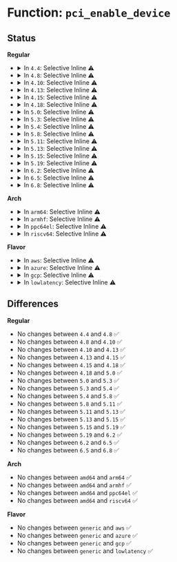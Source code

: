 # Function: <code>pci_enable_device</code>

## Status
<b>Regular</b>
<ul>
<li>
<details>
<summary>In <code>4.4</code>: Selective Inline ⚠️</summary>

```c
int pci_enable_device(struct pci_dev *dev);
```

**Collision:** Unique Global

**Inline:** Selective

**Transformation:** False

**Instances:**

```
In drivers/pci/pci.c (ffffffff81438070)
Location: drivers/pci/pci.c:1398
Inline: True
Inline callers:
  - drivers/pci/pci.c:pcim_enable_device
Direct callers:
  - arch/x86/platform/intel/iosf_mbi.c:iosf_mbi_probe
  - drivers/pci/pci.c:pci_enable_bridge
  - drivers/pci/pci-sysfs.c:enable_store
  - drivers/pci/pcie/portdrv_core.c:pcie_port_device_register
  - drivers/pci/pcie/portdrv_pci.c:pcie_portdrv_slot_reset
  - drivers/acpi/ioapic.c:handle_ioapic_add
  - drivers/virtio/virtio_pci_common.c:virtio_pci_restore
  - drivers/virtio/virtio_pci_common.c:virtio_pci_probe
  - drivers/tty/serial/8250/8250_pci.c:pciserial_resume_one
  - drivers/tty/serial/8250/8250_pci.c:pciserial_init_one
  - drivers/char/agp/intel-agp.c:agp_intel_probe
  - drivers/iommu/amd_iommu_init.c:state_next
  - drivers/usb/core/hcd-pci.c:usb_hcd_pci_probe
  - drivers/usb/core/hcd-pci.c:resume_common
```
**Symbols:**

```
ffffffff81438070-ffffffff81438085: pci_enable_device (STB_GLOBAL)
```
</details>
</li>
<li>
<details>
<summary>In <code>4.8</code>: Selective Inline ⚠️</summary>

```c
int pci_enable_device(struct pci_dev *dev);
```

**Collision:** Unique Global

**Inline:** Selective

**Transformation:** False

**Instances:**

```
In drivers/pci/pci.c (ffffffff81483d71)
Location: drivers/pci/pci.c:1419
Inline: True
Inline callers:
  - drivers/pci/pci.c:pcim_enable_device
Direct callers:
  - arch/x86/platform/intel/iosf_mbi.c:iosf_mbi_probe
  - drivers/pci/pci.c:pci_enable_bridge
  - drivers/pci/pci-sysfs.c:enable_store
  - drivers/pci/pcie/portdrv_core.c:pcie_port_device_register
  - drivers/pci/pcie/portdrv_pci.c:pcie_portdrv_slot_reset
  - drivers/acpi/ioapic.c:handle_ioapic_add
  - drivers/virtio/virtio_pci_common.c:virtio_pci_probe
  - drivers/virtio/virtio_pci_common.c:virtio_pci_restore
  - drivers/tty/serial/8250/8250_pci.c:pciserial_resume_one
  - drivers/char/agp/intel-agp.c:agp_intel_probe
  - drivers/iommu/amd_iommu_init.c:state_next
  - drivers/usb/core/hcd-pci.c:resume_common
  - drivers/usb/core/hcd-pci.c:usb_hcd_pci_probe
```
**Symbols:**

```
ffffffff81483d10-ffffffff81483d25: pci_enable_device (STB_GLOBAL)
```
</details>
</li>
<li>
<details>
<summary>In <code>4.10</code>: Selective Inline ⚠️</summary>

```c
int pci_enable_device(struct pci_dev *dev);
```

**Collision:** Unique Global

**Inline:** Selective

**Transformation:** False

**Instances:**

```
In drivers/pci/pci.c (ffffffff814a54d1)
Location: drivers/pci/pci.c:1444
Inline: True
Inline callers:
  - drivers/pci/pci.c:pcim_enable_device
Direct callers:
  - arch/x86/platform/intel/iosf_mbi.c:iosf_mbi_probe
  - drivers/pci/pci.c:pci_enable_bridge
  - drivers/pci/pci-sysfs.c:enable_store
  - drivers/pci/pcie/portdrv_core.c:pcie_port_device_register
  - drivers/pci/pcie/portdrv_pci.c:pcie_portdrv_slot_reset
  - drivers/acpi/ioapic.c:handle_ioapic_add
  - drivers/virtio/virtio_pci_common.c:virtio_pci_probe
  - drivers/virtio/virtio_pci_common.c:virtio_pci_restore
  - drivers/tty/serial/8250/8250_pci.c:pciserial_resume_one
  - drivers/char/agp/intel-agp.c:agp_intel_probe
  - drivers/iommu/amd_iommu_init.c:amd_iommu_init_pci
  - drivers/usb/core/hcd-pci.c:resume_common
  - drivers/usb/core/hcd-pci.c:usb_hcd_pci_probe
```
**Symbols:**

```
ffffffff814a5470-ffffffff814a5485: pci_enable_device (STB_GLOBAL)
```
</details>
</li>
<li>
<details>
<summary>In <code>4.13</code>: Selective Inline ⚠️</summary>

```c
int pci_enable_device(struct pci_dev *dev);
```

**Collision:** Unique Global

**Inline:** Selective

**Transformation:** False

**Instances:**

```
In drivers/pci/pci.c (ffffffff814af4d1)
Location: drivers/pci/pci.c:1442
Inline: True
Inline callers:
  - drivers/pci/pci.c:pcim_enable_device
Direct callers:
  - drivers/pci/pci.c:pci_enable_bridge
  - drivers/pci/pci-sysfs.c:enable_store
  - drivers/pci/pcie/portdrv_core.c:pcie_port_device_register
  - drivers/pci/pcie/portdrv_pci.c:pcie_portdrv_slot_reset
  - drivers/acpi/ioapic.c:handle_ioapic_add
  - drivers/virtio/virtio_pci_common.c:virtio_pci_probe
  - drivers/virtio/virtio_pci_common.c:virtio_pci_restore
  - drivers/tty/serial/8250/8250_pci.c:pciserial_resume_one
  - drivers/char/agp/intel-agp.c:agp_intel_probe
  - drivers/iommu/amd_iommu_init.c:amd_iommu_init_pci
  - drivers/usb/core/hcd-pci.c:resume_common
  - drivers/usb/core/hcd-pci.c:usb_hcd_pci_probe
```
**Symbols:**

```
ffffffff814af470-ffffffff814af485: pci_enable_device (STB_GLOBAL)
```
</details>
</li>
<li>
<details>
<summary>In <code>4.15</code>: Selective Inline ⚠️</summary>

```c
int pci_enable_device(struct pci_dev *dev);
```

**Collision:** Unique Global

**Inline:** Selective

**Transformation:** False

**Instances:**

```
In drivers/pci/pci.c (ffffffff814ee9f1)
Location: drivers/pci/pci.c:1445
Inline: True
Inline callers:
  - drivers/pci/pci.c:pcim_enable_device
Direct callers:
  - drivers/pci/pci.c:pci_enable_bridge
  - drivers/pci/pci-sysfs.c:enable_store
  - drivers/pci/pcie/portdrv_core.c:pcie_port_device_register
  - drivers/acpi/ioapic.c:handle_ioapic_add
  - drivers/virtio/virtio_pci_common.c:virtio_pci_probe
  - drivers/virtio/virtio_pci_common.c:virtio_pci_restore
  - drivers/tty/serial/8250/8250_pci.c:pciserial_resume_one
  - drivers/char/agp/intel-agp.c:agp_intel_probe
  - drivers/iommu/amd_iommu_init.c:amd_iommu_init_pci
  - drivers/usb/core/hcd-pci.c:resume_common
  - drivers/usb/core/hcd-pci.c:usb_hcd_pci_probe
```
**Symbols:**

```
ffffffff814ee990-ffffffff814ee9a5: pci_enable_device (STB_GLOBAL)
```
</details>
</li>
<li>
<details>
<summary>In <code>4.18</code>: Selective Inline ⚠️</summary>

```c
int pci_enable_device(struct pci_dev *dev);
```

**Collision:** Unique Global

**Inline:** Selective

**Transformation:** False

**Instances:**

```
In drivers/pci/pci.c (ffffffff8151e671)
Location: drivers/pci/pci.c:1496
Inline: True
Inline callers:
  - drivers/pci/pci.c:pcim_enable_device
Direct callers:
  - arch/x86/platform/intel/iosf_mbi.c:iosf_mbi_probe
  - drivers/pci/pci.c:pci_enable_bridge
  - drivers/pci/pci-sysfs.c:enable_store
  - drivers/pci/pcie/portdrv_core.c:pcie_port_device_register
  - drivers/pci/hotplug/shpchp_hpc.c:shpc_init
  - drivers/acpi/ioapic.c:handle_ioapic_add
  - drivers/virtio/virtio_pci_common.c:virtio_pci_probe
  - drivers/virtio/virtio_pci_common.c:virtio_pci_restore
  - drivers/tty/serial/8250/8250_pci.c:pciserial_resume_one
  - drivers/char/agp/intel-agp.c:agp_intel_probe
  - drivers/iommu/amd_iommu_init.c:iommu_init_pci
  - drivers/usb/core/hcd-pci.c:resume_common
  - drivers/usb/core/hcd-pci.c:usb_hcd_pci_probe
  - drivers/i2c/busses/i2c-amd-pci-mp2.c:amd_mp2_pci_probe
```
**Symbols:**

```
ffffffff8151e610-ffffffff8151e625: pci_enable_device (STB_GLOBAL)
```
</details>
</li>
<li>
<details>
<summary>In <code>5.0</code>: Selective Inline ⚠️</summary>

```c
int pci_enable_device(struct pci_dev *dev);
```

**Collision:** Unique Global

**Inline:** Selective

**Transformation:** False

**Instances:**

```
In drivers/pci/pci.c (ffffffff81534401)
Location: drivers/pci/pci.c:1669
Inline: True
Inline callers:
  - drivers/pci/pci.c:pcim_enable_device
Direct callers:
  - arch/x86/platform/intel/iosf_mbi.c:iosf_mbi_probe
  - drivers/pci/pci.c:pci_enable_bridge
  - drivers/pci/pci-sysfs.c:enable_store
  - drivers/pci/pcie/portdrv_core.c:pcie_port_device_register
  - drivers/pci/hotplug/shpchp_hpc.c:shpc_init
  - drivers/acpi/ioapic.c:handle_ioapic_add
  - drivers/virtio/virtio_pci_common.c:virtio_pci_probe
  - drivers/virtio/virtio_pci_common.c:virtio_pci_restore
  - drivers/tty/serial/8250/8250_pci.c:pciserial_resume_one
  - drivers/char/agp/intel-agp.c:agp_intel_probe
  - drivers/iommu/amd_iommu_init.c:iommu_init_pci
  - drivers/usb/core/hcd-pci.c:resume_common
  - drivers/usb/core/hcd-pci.c:usb_hcd_pci_probe
  - drivers/eisa/pci_eisa.c:pci_eisa_init_early
```
**Symbols:**

```
ffffffff815343a0-ffffffff815343b5: pci_enable_device (STB_GLOBAL)
```
</details>
</li>
<li>
<details>
<summary>In <code>5.3</code>: Selective Inline ⚠️</summary>

```c
int pci_enable_device(struct pci_dev *dev);
```

**Collision:** Unique Global

**Inline:** Selective

**Transformation:** False

**Instances:**

```
In drivers/pci/pci.c (ffffffff815638d1)
Location: drivers/pci/pci.c:1743
Inline: True
Inline callers:
  - drivers/pci/pci.c:pcim_enable_device
Direct callers:
  - arch/x86/platform/intel/iosf_mbi.c:iosf_mbi_probe
  - drivers/pci/pci.c:pci_enable_bridge
  - drivers/pci/pci-sysfs.c:enable_store
  - drivers/pci/quirks.c:quirk_switchtec_ntb_dma_alias
  - drivers/pci/pcie/portdrv_core.c:pcie_port_device_register
  - drivers/pci/hotplug/shpchp_hpc.c:shpc_init
  - drivers/acpi/ioapic.c:handle_ioapic_add
  - drivers/virtio/virtio_pci_common.c:virtio_pci_probe
  - drivers/virtio/virtio_pci_common.c:virtio_pci_restore
  - drivers/tty/serial/8250/8250_pci.c:pciserial_resume_one
  - drivers/char/agp/intel-agp.c:agp_intel_probe
  - drivers/iommu/amd_iommu_init.c:iommu_init_pci
  - drivers/usb/core/hcd-pci.c:resume_common
  - drivers/usb/core/hcd-pci.c:usb_hcd_pci_probe
  - drivers/eisa/pci_eisa.c:pci_eisa_init_early
```
**Symbols:**

```
ffffffff81563870-ffffffff81563885: pci_enable_device (STB_GLOBAL)
```
</details>
</li>
<li>
<details>
<summary>In <code>5.4</code>: Selective Inline ⚠️</summary>

```c
int pci_enable_device(struct pci_dev *dev);
```

**Collision:** Unique Global

**Inline:** Selective

**Transformation:** False

**Instances:**

```
In drivers/pci/pci.c (ffffffff81584a91)
Location: drivers/pci/pci.c:1739
Inline: True
Inline callers:
  - drivers/pci/pci.c:pcim_enable_device
Direct callers:
  - arch/x86/platform/intel/iosf_mbi.c:iosf_mbi_probe
  - drivers/pci/pci.c:pci_enable_bridge
  - drivers/pci/pci-sysfs.c:enable_store
  - drivers/pci/quirks.c:quirk_switchtec_ntb_dma_alias
  - drivers/pci/pcie/portdrv_core.c:pcie_port_device_register
  - drivers/pci/hotplug/shpchp_hpc.c:shpc_init
  - drivers/acpi/ioapic.c:handle_ioapic_add
  - drivers/virtio/virtio_pci_common.c:virtio_pci_probe
  - drivers/virtio/virtio_pci_common.c:virtio_pci_restore
  - drivers/tty/serial/8250/8250_pci.c:pciserial_resume_one
  - drivers/char/agp/intel-agp.c:agp_intel_probe
  - drivers/iommu/amd_iommu_init.c:iommu_init_pci
  - drivers/vfio/pci/vfio_pci.c:vfio_pci_enable
  - drivers/usb/core/hcd-pci.c:resume_common
  - drivers/usb/core/hcd-pci.c:usb_hcd_pci_probe
  - drivers/eisa/pci_eisa.c:pci_eisa_init_early
```
**Symbols:**

```
ffffffff81584a30-ffffffff81584a45: pci_enable_device (STB_GLOBAL)
```
</details>
</li>
<li>
<details>
<summary>In <code>5.8</code>: Selective Inline ⚠️</summary>

```c
int pci_enable_device(struct pci_dev *dev);
```

**Collision:** Unique Global

**Inline:** Selective

**Transformation:** False

**Instances:**

```
In drivers/pci/pci.c (ffffffff8162b6b1)
Location: drivers/pci/pci.c:1809
Inline: True
Inline callers:
  - drivers/pci/pci.c:pcim_enable_device
  - drivers/pci/pci.c:pci_enable_bridge
Direct callers:
  - arch/x86/platform/intel/iosf_mbi.c:iosf_mbi_probe
  - drivers/pci/pci-sysfs.c:enable_store
  - drivers/pci/pcie/portdrv_core.c:pcie_port_device_register
  - drivers/pci/quirks.c:quirk_switchtec_ntb_dma_alias
  - drivers/pci/hotplug/shpchp_hpc.c:shpc_init
  - drivers/acpi/ioapic.c:handle_ioapic_add
  - drivers/virtio/virtio_pci_common.c:virtio_pci_probe
  - drivers/virtio/virtio_pci_common.c:virtio_pci_restore
  - drivers/tty/serial/8250/8250_pci.c:pciserial_resume_one
  - drivers/char/agp/intel-agp.c:agp_intel_probe
  - drivers/iommu/amd/init.c:iommu_init_pci
  - drivers/vfio/pci/vfio_pci.c:vfio_pci_enable
  - drivers/usb/core/hcd-pci.c:resume_common
  - drivers/usb/core/hcd-pci.c:usb_hcd_pci_probe
  - drivers/eisa/pci_eisa.c:pci_eisa_init
```
**Symbols:**

```
ffffffff8162b650-ffffffff8162b665: pci_enable_device (STB_GLOBAL)
```
</details>
</li>
<li>
<details>
<summary>In <code>5.11</code>: Selective Inline ⚠️</summary>

```c
int pci_enable_device(struct pci_dev *dev);
```

**Collision:** Unique Global

**Inline:** Selective

**Transformation:** False

**Instances:**

```
In drivers/pci/pci.c (ffffffff816513b1)
Location: drivers/pci/pci.c:1945
Inline: True
Inline callers:
  - drivers/pci/pci.c:pcim_enable_device
  - drivers/pci/pci.c:pci_enable_bridge
Direct callers:
  - arch/x86/platform/intel/iosf_mbi.c:iosf_mbi_probe
  - drivers/pci/pci-sysfs.c:enable_store
  - drivers/pci/pcie/portdrv_core.c:pcie_port_device_register
  - drivers/pci/quirks.c:quirk_switchtec_ntb_dma_alias
  - drivers/pci/hotplug/shpchp_hpc.c:shpc_init
  - drivers/acpi/ioapic.c:handle_ioapic_add
  - drivers/virtio/virtio_pci_common.c:virtio_pci_probe
  - drivers/virtio/virtio_pci_common.c:virtio_pci_restore
  - drivers/tty/serial/8250/8250_pci.c:pciserial_resume_one
  - drivers/char/agp/intel-agp.c:agp_intel_probe
  - drivers/iommu/amd/init.c:iommu_init_pci
  - drivers/vfio/pci/vfio_pci.c:vfio_pci_enable
  - drivers/usb/core/hcd-pci.c:resume_common
  - drivers/usb/core/hcd-pci.c:usb_hcd_pci_probe
  - drivers/eisa/pci_eisa.c:pci_eisa_init
```
**Symbols:**

```
ffffffff81651350-ffffffff81651365: pci_enable_device (STB_GLOBAL)
```
</details>
</li>
<li>
<details>
<summary>In <code>5.13</code>: Selective Inline ⚠️</summary>

```c
int pci_enable_device(struct pci_dev *dev);
```

**Collision:** Unique Global

**Inline:** Selective

**Transformation:** False

**Instances:**

```
In drivers/pci/pci.c (ffffffff81633dc1)
Location: drivers/pci/pci.c:1975
Inline: True
Inline callers:
  - drivers/pci/pci.c:pcim_enable_device
  - drivers/pci/pci.c:pci_enable_bridge
Direct callers:
  - arch/x86/platform/intel/iosf_mbi.c:iosf_mbi_probe
  - drivers/pci/pci-sysfs.c:enable_store
  - drivers/pci/pcie/portdrv_core.c:pcie_port_device_register
  - drivers/pci/quirks.c:quirk_switchtec_ntb_dma_alias
  - drivers/pci/hotplug/shpchp_hpc.c:shpc_init
  - drivers/acpi/ioapic.c:handle_ioapic_add
  - drivers/virtio/virtio_pci_common.c:virtio_pci_probe
  - drivers/virtio/virtio_pci_common.c:virtio_pci_restore
  - drivers/tty/serial/8250/8250_pci.c:pciserial_resume_one
  - drivers/char/agp/intel-agp.c:agp_intel_probe
  - drivers/iommu/amd/init.c:iommu_init_pci
  - drivers/vfio/pci/vfio_pci.c:vfio_pci_enable
  - drivers/usb/core/hcd-pci.c:resume_common
  - drivers/usb/core/hcd-pci.c:usb_hcd_pci_probe
  - drivers/eisa/pci_eisa.c:pci_eisa_init_early
```
**Symbols:**

```
ffffffff81633d60-ffffffff81633d75: pci_enable_device (STB_GLOBAL)
```
</details>
</li>
<li>
<details>
<summary>In <code>5.15</code>: Selective Inline ⚠️</summary>

```c
int pci_enable_device(struct pci_dev *dev);
```

**Collision:** Unique Global

**Inline:** Selective

**Transformation:** False

**Instances:**

```
In drivers/pci/pci.c (ffffffff816a3fa1)
Location: drivers/pci/pci.c:2006
Inline: True
Inline callers:
  - drivers/pci/pci.c:pcim_enable_device
  - drivers/pci/pci.c:pci_enable_bridge
Direct callers:
  - arch/x86/platform/intel/iosf_mbi.c:iosf_mbi_probe
  - drivers/pci/pci-sysfs.c:enable_store
  - drivers/pci/pcie/portdrv_core.c:pcie_port_device_register
  - drivers/pci/quirks.c:quirk_switchtec_ntb_dma_alias
  - drivers/pci/hotplug/shpchp_hpc.c:shpc_init
  - drivers/acpi/ioapic.c:handle_ioapic_add
  - drivers/virtio/virtio_pci_common.c:virtio_pci_probe
  - drivers/virtio/virtio_pci_common.c:virtio_pci_restore
  - drivers/tty/serial/8250/8250_pci.c:pciserial_resume_one
  - drivers/char/agp/intel-agp.c:agp_intel_probe
  - drivers/iommu/amd/init.c:iommu_init_pci
  - drivers/vfio/pci/vfio_pci_core.c:vfio_pci_core_enable
  - drivers/usb/core/hcd-pci.c:resume_common
  - drivers/usb/core/hcd-pci.c:usb_hcd_pci_probe
  - drivers/eisa/pci_eisa.c:pci_eisa_init_early
```
**Symbols:**

```
ffffffff816a3f40-ffffffff816a3f55: pci_enable_device (STB_GLOBAL)
```
</details>
</li>
<li>
<details>
<summary>In <code>5.19</code>: Selective Inline ⚠️</summary>

```c
int pci_enable_device(struct pci_dev *dev);
```

**Collision:** Unique Global

**Inline:** Selective

**Transformation:** False

**Instances:**

```
In drivers/pci/pci.c (ffffffff817c6370)
Location: drivers/pci/pci.c:2071
Inline: True
Inline callers:
  - drivers/pci/pci.c:pcim_enable_device
  - drivers/pci/pci.c:pci_enable_bridge
Direct callers:
  - arch/x86/platform/intel/iosf_mbi.c:iosf_mbi_probe
  - drivers/pci/pci-sysfs.c:enable_store
  - drivers/pci/pcie/portdrv_core.c:pcie_port_device_register
  - drivers/pci/quirks.c:quirk_switchtec_ntb_dma_alias
  - drivers/pci/hotplug/shpchp_hpc.c:shpc_init
  - drivers/acpi/ioapic.c:handle_ioapic_add
  - drivers/virtio/virtio_pci_common.c:virtio_pci_probe
  - drivers/virtio/virtio_pci_common.c:virtio_pci_restore
  - drivers/tty/serial/8250/8250_pci.c:pciserial_resume_one
  - drivers/char/agp/intel-agp.c:agp_intel_probe
  - drivers/iommu/amd/init.c:iommu_init_pci
  - drivers/vfio/pci/vfio_pci_core.c:vfio_pci_core_enable
  - drivers/usb/core/hcd-pci.c:resume_common
  - drivers/usb/core/hcd-pci.c:usb_hcd_pci_probe
  - drivers/eisa/pci_eisa.c:pci_eisa_init_early
```
**Symbols:**

```
ffffffff817c6300-ffffffff817c631d: pci_enable_device (STB_GLOBAL)
```
</details>
</li>
<li>
<details>
<summary>In <code>6.2</code>: Selective Inline ⚠️</summary>

```c
int pci_enable_device(struct pci_dev *dev);
```

**Collision:** Unique Global

**Inline:** Selective

**Transformation:** False

**Instances:**

```
In drivers/pci/pci.c (ffffffff818e3710)
Location: drivers/pci/pci.c:2045
Inline: True
Inline callers:
  - drivers/pci/pci.c:pcim_enable_device
  - drivers/pci/pci.c:pci_enable_bridge
Direct callers:
  - arch/x86/platform/intel/iosf_mbi.c:iosf_mbi_probe
  - drivers/pci/pci-sysfs.c:enable_store
  - drivers/pci/pcie/portdrv.c:pcie_portdrv_probe
  - drivers/pci/hotplug/shpchp_hpc.c:shpc_init
  - drivers/acpi/ioapic.c:handle_ioapic_add
  - drivers/virtio/virtio_pci_common.c:virtio_pci_probe
  - drivers/virtio/virtio_pci_common.c:virtio_pci_restore
  - drivers/tty/serial/8250/8250_pci.c:pciserial_resume_one
  - drivers/char/agp/intel-agp.c:agp_intel_probe
  - drivers/iommu/amd/init.c:iommu_init_pci
  - drivers/usb/core/hcd-pci.c:resume_common
  - drivers/usb/core/hcd-pci.c:usb_hcd_pci_probe
  - drivers/eisa/pci_eisa.c:pci_eisa_init_early
```
**Symbols:**

```
ffffffff818e3690-ffffffff818e36ad: pci_enable_device (STB_GLOBAL)
```
</details>
</li>
<li>
<details>
<summary>In <code>6.5</code>: Selective Inline ⚠️</summary>

```c
int pci_enable_device(struct pci_dev *dev);
```

**Collision:** Unique Global

**Inline:** Selective

**Transformation:** False

**Instances:**

```
In drivers/pci/pci.c (ffffffff81926b60)
Location: drivers/pci/pci.c:2083
Inline: True
Inline callers:
  - drivers/pci/pci.c:pcim_enable_device
  - drivers/pci/pci.c:pci_enable_bridge
Direct callers:
  - arch/x86/platform/intel/iosf_mbi.c:iosf_mbi_probe
  - drivers/pci/pci-sysfs.c:enable_store
  - drivers/pci/pcie/portdrv.c:pcie_portdrv_probe
  - drivers/pci/hotplug/shpchp_hpc.c:shpc_init
  - drivers/acpi/ioapic.c:handle_ioapic_add
  - drivers/virtio/virtio_pci_common.c:virtio_pci_probe
  - drivers/virtio/virtio_pci_common.c:virtio_pci_restore
  - drivers/tty/serial/8250/8250_pci.c:pciserial_resume_one
  - drivers/char/agp/intel-agp.c:agp_intel_probe
  - drivers/iommu/amd/init.c:iommu_init_pci
  - drivers/usb/core/hcd-pci.c:resume_common
  - drivers/usb/core/hcd-pci.c:usb_hcd_pci_probe
  - drivers/eisa/pci_eisa.c:pci_eisa_init_early
```
**Symbols:**

```
ffffffff81926ae0-ffffffff81926afd: pci_enable_device (STB_GLOBAL)
```
</details>
</li>
<li>
<details>
<summary>In <code>6.8</code>: Selective Inline ⚠️</summary>

```c
int pci_enable_device(struct pci_dev *dev);
```

**Collision:** Unique Global

**Inline:** Selective

**Transformation:** False

**Instances:**

```
In drivers/pci/pci.c (ffffffff8196f300)
Location: drivers/pci/pci.c:2180
Inline: True
Inline callers:
  - drivers/pci/pci.c:pcim_enable_device
  - drivers/pci/pci.c:pci_enable_bridge
Direct callers:
  - arch/x86/platform/intel/iosf_mbi.c:iosf_mbi_probe
  - drivers/pci/pci-sysfs.c:enable_store
  - drivers/pci/pcie/portdrv.c:pcie_portdrv_probe
  - drivers/pci/hotplug/shpchp_hpc.c:shpc_init
  - drivers/acpi/ioapic.c:handle_ioapic_add
  - drivers/virtio/virtio_pci_common.c:virtio_pci_probe
  - drivers/virtio/virtio_pci_common.c:virtio_pci_resume
  - drivers/tty/serial/8250/8250_pci.c:pciserial_resume_one
  - drivers/char/agp/intel-agp.c:agp_intel_probe
  - drivers/iommu/amd/init.c:iommu_init_pci
  - drivers/usb/core/hcd-pci.c:resume_common
  - drivers/usb/core/hcd-pci.c:usb_hcd_pci_probe
  - drivers/eisa/pci_eisa.c:pci_eisa_init_early
```
**Symbols:**

```
ffffffff8196f280-ffffffff8196f29d: pci_enable_device (STB_GLOBAL)
```
</details>
</li>
</ul>
<b>Arch</b>
<ul>
<li>
<details>
<summary>In <code>arm64</code>: Selective Inline ⚠️</summary>

```c
int pci_enable_device(struct pci_dev *dev);
```

**Collision:** Unique Global

**Inline:** Selective

**Transformation:** False

**Instances:**

```
In drivers/pci/pci.c (ffff8000106e90c0)
Location: drivers/pci/pci.c:1739
Inline: True
Inline callers:
  - drivers/pci/pci.c:pcim_enable_device
Direct callers:
  - drivers/pci/pci.c:pci_enable_bridge
  - drivers/pci/pci-sysfs.c:enable_store
  - drivers/pci/quirks.c:quirk_switchtec_ntb_dma_alias
  - drivers/pci/pcie/portdrv_core.c:pcie_port_device_register
  - drivers/pci/hotplug/shpchp_hpc.c:shpc_init
  - drivers/virtio/virtio_pci_common.c:virtio_pci_probe
  - drivers/virtio/virtio_pci_common.c:virtio_pci_restore
  - drivers/tty/serial/8250/8250_pci.c:pciserial_resume_one
  - drivers/usb/core/hcd-pci.c:resume_common
  - drivers/usb/core/hcd-pci.c:usb_hcd_pci_probe
```
**Symbols:**

```
ffff8000106e9030-ffff8000106e9060: pci_enable_device (STB_GLOBAL)
```
</details>
</li>
<li>
<details>
<summary>In <code>armhf</code>: Selective Inline ⚠️</summary>

```c
int pci_enable_device(struct pci_dev *dev);
```

**Collision:** Unique Global

**Inline:** Selective

**Transformation:** False

**Instances:**

```
In drivers/pci/pci.c (c0884084)
Location: drivers/pci/pci.c:1739
Inline: True
Inline callers:
  - drivers/pci/pci.c:pcim_enable_device
Direct callers:
  - drivers/pci/pci.c:pci_enable_bridge
  - drivers/pci/pci-sysfs.c:enable_store
  - drivers/pci/quirks.c:quirk_switchtec_ntb_dma_alias
  - drivers/pci/pcie/portdrv_core.c:pcie_port_device_register
  - drivers/virtio/virtio_pci_common.c:virtio_pci_probe
  - drivers/virtio/virtio_pci_common.c:virtio_pci_restore
  - drivers/tty/serial/8250/8250_pci.c:pciserial_resume_one
  - drivers/mfd/sm501.c:sm501_pci_probe
  - drivers/usb/core/hcd-pci.c:resume_common
  - drivers/usb/core/hcd-pci.c:usb_hcd_pci_probe
```
**Symbols:**

```
c0884014-c0884034: pci_enable_device (STB_GLOBAL)
```
</details>
</li>
<li>
<details>
<summary>In <code>ppc64el</code>: Selective Inline ⚠️</summary>

```c
int pci_enable_device(struct pci_dev *dev);
```

**Collision:** Unique Global

**Inline:** Selective

**Transformation:** False

**Instances:**

```
In drivers/pci/pci.c (c000000000863ed0)
Location: drivers/pci/pci.c:1739
Inline: True
Inline callers:
  - drivers/pci/pci.c:pcim_enable_device
Direct callers:
  - arch/powerpc/platforms/powernv/pci-ioda.c:pnv_pci_enable_bridge
  - drivers/pci/pci.c:pci_enable_bridge
  - drivers/pci/pci-sysfs.c:enable_store
  - drivers/pci/quirks.c:quirk_switchtec_ntb_dma_alias
  - drivers/video/fbdev/gxt4500.c:gxt4500_probe
  - drivers/video/fbdev/offb.c:offb_init_nodriver
  - drivers/virtio/virtio_pci_common.c:virtio_pci_probe
  - drivers/virtio/virtio_pci_common.c:virtio_pci_restore
  - drivers/tty/serial/8250/8250_pci.c:pciserial_resume_one
  - drivers/vfio/pci/vfio_pci.c:vfio_pci_enable
  - drivers/usb/core/hcd-pci.c:resume_common
  - drivers/usb/core/hcd-pci.c:usb_hcd_pci_probe
```
**Symbols:**

```
c000000000863e20-c000000000863e38: pci_enable_device (STB_GLOBAL)
```
</details>
</li>
<li>
<details>
<summary>In <code>riscv64</code>: Selective Inline ⚠️</summary>

```c
int pci_enable_device(struct pci_dev *dev);
```

**Collision:** Unique Global

**Inline:** Selective

**Transformation:** False

**Instances:**

```
In drivers/pci/pci.c (ffffffe0004bf4ce)
Location: drivers/pci/pci.c:1739
Inline: True
Inline callers:
  - drivers/pci/pci.c:pcim_enable_device
Direct callers:
  - drivers/pci/pci.c:pci_enable_bridge
  - drivers/pci/pci-sysfs.c:enable_store
  - drivers/pci/quirks.c:quirk_switchtec_ntb_dma_alias
  - drivers/pci/pcie/portdrv_core.c:pcie_port_device_register
  - drivers/pci/hotplug/shpchp_hpc.c:shpc_init
  - drivers/virtio/virtio_pci_common.c:virtio_pci_probe
  - drivers/usb/core/hcd-pci.c:hcd_pci_runtime_resume
  - drivers/usb/core/hcd-pci.c:usb_hcd_pci_probe
```
**Symbols:**

```
ffffffe0004bf450-ffffffe0004bf47e: pci_enable_device (STB_GLOBAL)
```
</details>
</li>
</ul>
<b>Flavor</b>
<ul>
<li>
<details>
<summary>In <code>aws</code>: Selective Inline ⚠️</summary>

```c
int pci_enable_device(struct pci_dev *dev);
```

**Collision:** Unique Global

**Inline:** Selective

**Transformation:** False

**Instances:**

```
In drivers/pci/pci.c (ffffffff81578fb1)
Location: drivers/pci/pci.c:1739
Inline: True
Inline callers:
  - drivers/pci/pci.c:pcim_enable_device
Direct callers:
  - arch/x86/platform/intel/iosf_mbi.c:iosf_mbi_probe
  - drivers/pci/pci.c:pci_enable_bridge
  - drivers/pci/pci-sysfs.c:enable_store
  - drivers/pci/quirks.c:quirk_switchtec_ntb_dma_alias
  - drivers/pci/pcie/portdrv_core.c:pcie_port_device_register
  - drivers/pci/hotplug/shpchp_hpc.c:shpc_init
  - drivers/acpi/ioapic.c:handle_ioapic_add
  - drivers/virtio/virtio_pci_common.c:virtio_pci_probe
  - drivers/virtio/virtio_pci_common.c:virtio_pci_restore
  - drivers/tty/serial/8250/8250_pci.c:pciserial_resume_one
  - drivers/char/agp/intel-agp.c:agp_intel_probe
  - drivers/iommu/amd_iommu_init.c:iommu_init_pci
  - drivers/usb/core/hcd-pci.c:resume_common
  - drivers/usb/core/hcd-pci.c:usb_hcd_pci_probe
  - drivers/eisa/pci_eisa.c:pci_eisa_init_early
```
**Symbols:**

```
ffffffff81578f50-ffffffff81578f65: pci_enable_device (STB_GLOBAL)
```
</details>
</li>
<li>
<details>
<summary>In <code>azure</code>: Selective Inline ⚠️</summary>

```c
int pci_enable_device(struct pci_dev *dev);
```

**Collision:** Unique Global

**Inline:** Selective

**Transformation:** False

**Instances:**

```
In drivers/pci/pci.c (ffffffff815676f1)
Location: drivers/pci/pci.c:1739
Inline: True
Inline callers:
  - drivers/pci/pci.c:pcim_enable_device
Direct callers:
  - arch/x86/platform/intel/iosf_mbi.c:iosf_mbi_probe
  - drivers/pci/pci.c:pci_enable_bridge
  - drivers/pci/pci-sysfs.c:enable_store
  - drivers/pci/quirks.c:quirk_switchtec_ntb_dma_alias
  - drivers/pci/pcie/portdrv_core.c:pcie_port_device_register
  - drivers/pci/hotplug/shpchp_hpc.c:shpc_init
  - drivers/acpi/ioapic.c:handle_ioapic_add
  - drivers/virtio/virtio_pci_common.c:virtio_pci_probe
  - drivers/virtio/virtio_pci_common.c:virtio_pci_restore
  - drivers/tty/serial/8250/8250_pci.c:pciserial_resume_one
  - drivers/char/agp/intel-agp.c:agp_intel_probe
  - drivers/iommu/amd_iommu_init.c:iommu_init_pci
  - drivers/vfio/pci/vfio_pci.c:vfio_pci_enable
  - drivers/usb/core/hcd-pci.c:resume_common
  - drivers/usb/core/hcd-pci.c:usb_hcd_pci_probe
  - drivers/eisa/pci_eisa.c:pci_eisa_init_early
```
**Symbols:**

```
ffffffff81567690-ffffffff815676a5: pci_enable_device (STB_GLOBAL)
```
</details>
</li>
<li>
<details>
<summary>In <code>gcp</code>: Selective Inline ⚠️</summary>

```c
int pci_enable_device(struct pci_dev *dev);
```

**Collision:** Unique Global

**Inline:** Selective

**Transformation:** False

**Instances:**

```
In drivers/pci/pci.c (ffffffff815787e1)
Location: drivers/pci/pci.c:1739
Inline: True
Inline callers:
  - drivers/pci/pci.c:pcim_enable_device
Direct callers:
  - arch/x86/platform/intel/iosf_mbi.c:iosf_mbi_probe
  - drivers/pci/pci.c:pci_enable_bridge
  - drivers/pci/pci-sysfs.c:enable_store
  - drivers/pci/quirks.c:quirk_switchtec_ntb_dma_alias
  - drivers/pci/pcie/portdrv_core.c:pcie_port_device_register
  - drivers/pci/hotplug/shpchp_hpc.c:shpc_init
  - drivers/acpi/ioapic.c:handle_ioapic_add
  - drivers/virtio/virtio_pci_common.c:virtio_pci_probe
  - drivers/virtio/virtio_pci_common.c:virtio_pci_restore
  - drivers/tty/serial/8250/8250_pci.c:pciserial_resume_one
  - drivers/char/agp/intel-agp.c:agp_intel_probe
  - drivers/iommu/amd_iommu_init.c:iommu_init_pci
  - drivers/vfio/pci/vfio_pci.c:vfio_pci_enable
  - drivers/usb/core/hcd-pci.c:resume_common
  - drivers/usb/core/hcd-pci.c:usb_hcd_pci_probe
  - drivers/i2c/busses/i2c-amd-mp2-pci.c:amd_mp2_pci_resume
  - drivers/eisa/pci_eisa.c:pci_eisa_init_early
```
**Symbols:**

```
ffffffff81578780-ffffffff81578795: pci_enable_device (STB_GLOBAL)
```
</details>
</li>
<li>
<details>
<summary>In <code>lowlatency</code>: Selective Inline ⚠️</summary>

```c
int pci_enable_device(struct pci_dev *dev);
```

**Collision:** Unique Global

**Inline:** Selective

**Transformation:** False

**Instances:**

```
In drivers/pci/pci.c (ffffffff81592ca1)
Location: drivers/pci/pci.c:1739
Inline: True
Inline callers:
  - drivers/pci/pci.c:pcim_enable_device
Direct callers:
  - arch/x86/platform/intel/iosf_mbi.c:iosf_mbi_probe
  - drivers/pci/pci.c:pci_enable_bridge
  - drivers/pci/pci-sysfs.c:enable_store
  - drivers/pci/quirks.c:quirk_switchtec_ntb_dma_alias
  - drivers/pci/pcie/portdrv_core.c:pcie_port_device_register
  - drivers/pci/hotplug/shpchp_hpc.c:shpc_init
  - drivers/acpi/ioapic.c:handle_ioapic_add
  - drivers/virtio/virtio_pci_common.c:virtio_pci_probe
  - drivers/virtio/virtio_pci_common.c:virtio_pci_restore
  - drivers/tty/serial/8250/8250_pci.c:pciserial_resume_one
  - drivers/char/agp/intel-agp.c:agp_intel_probe
  - drivers/iommu/amd_iommu_init.c:iommu_init_pci
  - drivers/vfio/pci/vfio_pci.c:vfio_pci_enable
  - drivers/usb/core/hcd-pci.c:resume_common
  - drivers/usb/core/hcd-pci.c:usb_hcd_pci_probe
  - drivers/eisa/pci_eisa.c:pci_eisa_init_early
```
**Symbols:**

```
ffffffff81592c40-ffffffff81592c55: pci_enable_device (STB_GLOBAL)
```
</details>
</li>
</ul>

## Differences
<b>Regular</b>
<ul>
<li>
No changes between <code>4.4</code> and <code>4.8</code> ✅
</li>
<li>
No changes between <code>4.8</code> and <code>4.10</code> ✅
</li>
<li>
No changes between <code>4.10</code> and <code>4.13</code> ✅
</li>
<li>
No changes between <code>4.13</code> and <code>4.15</code> ✅
</li>
<li>
No changes between <code>4.15</code> and <code>4.18</code> ✅
</li>
<li>
No changes between <code>4.18</code> and <code>5.0</code> ✅
</li>
<li>
No changes between <code>5.0</code> and <code>5.3</code> ✅
</li>
<li>
No changes between <code>5.3</code> and <code>5.4</code> ✅
</li>
<li>
No changes between <code>5.4</code> and <code>5.8</code> ✅
</li>
<li>
No changes between <code>5.8</code> and <code>5.11</code> ✅
</li>
<li>
No changes between <code>5.11</code> and <code>5.13</code> ✅
</li>
<li>
No changes between <code>5.13</code> and <code>5.15</code> ✅
</li>
<li>
No changes between <code>5.15</code> and <code>5.19</code> ✅
</li>
<li>
No changes between <code>5.19</code> and <code>6.2</code> ✅
</li>
<li>
No changes between <code>6.2</code> and <code>6.5</code> ✅
</li>
<li>
No changes between <code>6.5</code> and <code>6.8</code> ✅
</li>
</ul>
<b>Arch</b>
<ul>
<li>
No changes between <code>amd64</code> and <code>arm64</code> ✅
</li>
<li>
No changes between <code>amd64</code> and <code>armhf</code> ✅
</li>
<li>
No changes between <code>amd64</code> and <code>ppc64el</code> ✅
</li>
<li>
No changes between <code>amd64</code> and <code>riscv64</code> ✅
</li>
</ul>
<b>Flavor</b>
<ul>
<li>
No changes between <code>generic</code> and <code>aws</code> ✅
</li>
<li>
No changes between <code>generic</code> and <code>azure</code> ✅
</li>
<li>
No changes between <code>generic</code> and <code>gcp</code> ✅
</li>
<li>
No changes between <code>generic</code> and <code>lowlatency</code> ✅
</li>
</ul>
